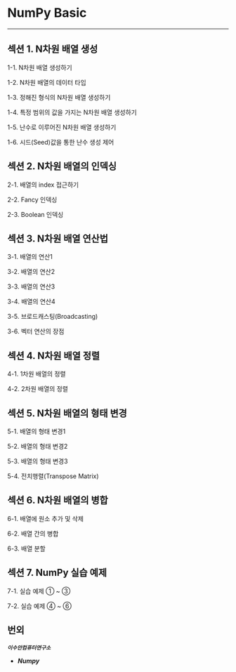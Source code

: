 
# NumPy Basic
--- 
## 섹션 1. N차원 배열 생성
1-1. N차원 배열 생성하기

1-2. N차원 배열의 데이터 타입

1-3. 정해진 형식의 N차원 배열 생성하기

1-4. 특정 범위의 값을 가지는 N차원 배열 생성하기

1-5. 난수로 이루어진 N차원 배열 생성하기

1-6. 시드(Seed)값을 통한 난수 생성 제어

## 섹션 2. N차원 배열의 인덱싱
2-1. 배열의 index 접근하기

2-2. Fancy 인덱싱

2-3. Boolean 인덱싱

## 섹션 3. N차원 배열 연산법

3-1. 배열의 연산1

3-2. 배열의 연산2

3-3. 배열의 연산3

3-4. 배열의 연산4

3-5. 브로드캐스팅(Broadcasting)

3-6. 벡터 연산의 장점

## 섹션 4. N차원 배열 정렬
4-1. 1차원 배열의 정렬

4-2. 2차원 배열의 정렬

## 섹션 5. N차원 배열의 형태 변경

5-1. 배열의 형태 변경1

5-2. 배열의 형태 변경2

5-3. 배열의 형태 변경3

5-4. 전치행렬(Transpose Matrix)

## 섹션 6. N차원 배열의 병합
6-1. 배열에 원소 추가 및 삭제

6-2. 배열 간의 병합

6-3. 배열 분할

## 섹션 7. NumPy 실습 예제
7-1. 실습 예제 ① ~ ③

7-2. 실습 예제 ④ ~ ⑥

## 번외
***`이수안컴퓨터연구소`***
+ ***Numpy***
